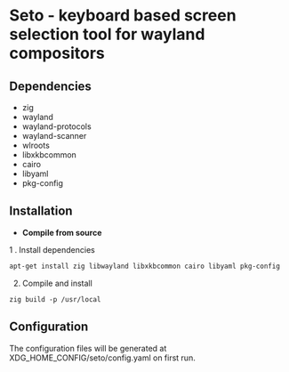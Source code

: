 # Seto - keyboard based screen selection tool for wayland compositors

## Dependencies

- zig
- wayland
- wayland-protocols
- wayland-scanner
- wlroots
- libxkbcommon
- cairo
- libyaml
- pkg-config

## Installation

- **Compile from source**

1 . Install dependencies

```bash
apt-get install zig libwayland libxkbcommon cairo libyaml pkg-config
```

2. Compile and install

```zig
zig build -p /usr/local
```

## Configuration

The configuration files will be generated at XDG_HOME_CONFIG/seto/config.yaml on first run.
